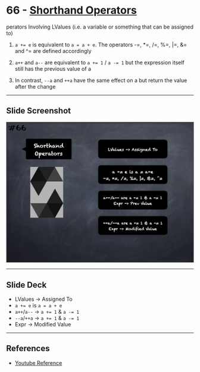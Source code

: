# 66 - [Shorthand Operators](Shorthand%20Operators.md)
perators Involving LValues (i.e. a variable or something that can be assigned to)

1. `a += e` is equivalent to `a = a + e`. The operators -=, *=, /=, %=, |=, &= and ^= are defined accordingly
    
2. `a++` and `a--` are equivalent to `a += 1` / `a -= 1` but the expression itself still has the previous value of a
    
3. In contrast, `--a` and `++a` have the same effect on a but return the value after the change

___
## Slide Screenshot
![066.png](../../images/2.Solidity%20101/066.png)
___
## Slide Deck
- LValues -> Assigned To
- `a += e` is `a = a + e`
-  `a++`/`a--` -> `a += 1` & `a -= 1`
-  `--a`/`++a` -> `a += 1` & `a -= 1`
-  Expr -> Modified Value
___
## References
- [Youtube Reference](https://youtu.be/WgU7KKKomMk?t=438)


